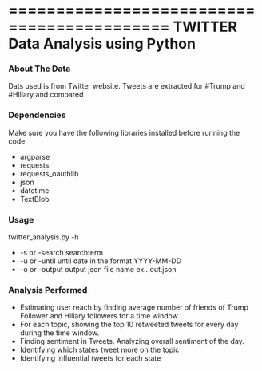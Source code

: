 ===========================================
TWITTER Data Analysis using  Python
===========================================


### About The Data

Dats used is from Twitter website. Tweets are extracted for #Trump and #Hillary and compared 


### Dependencies
Make sure you have the following libraries installed before running the code.
-	argparse
-	requests
-	requests_oauthlib 
-	json
-	datetime 
-	TextBlob


 ### Usage 
twitter_analysis.py -h

- -s or -search searchterm
- -u or -until until date in the format YYYY-MM-DD
- -o or -output output json file name ex.. out.json


### Analysis Performed 
-	Estimating user reach by finding average number of friends of Trump Follower and Hillary followers for a time window 
-	For each topic, showing the top 10 retweeted tweets for every day during the time window.
-	Finding sentiment in Tweets. Analyzing overall sentiment of the day.
-	Identifying which states tweet more on the topic
-	Identifying influential tweets for each state 

